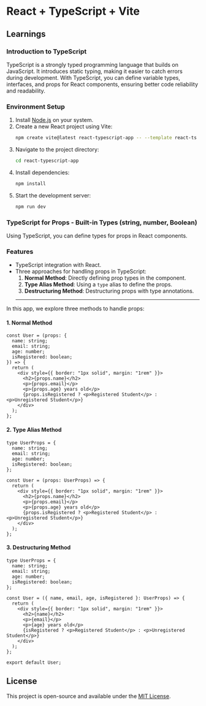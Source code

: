 # React + TypeScript + Vite

## Learnings

### Introduction to TypeScript
TypeScript is a strongly typed programming language that builds on JavaScript. It introduces static typing, making it easier to catch errors during development. With TypeScript, you can define variable types, interfaces, and props for React components, ensuring better code reliability and readability.

### Environment Setup
1. Install [Node.js](https://nodejs.org/) on your system.
2. Create a new React project using Vite:
   ```bash
   npm create vite@latest react-typescript-app -- --template react-ts
   ```
3. Navigate to the project directory:
   ```bash
   cd react-typescript-app
   ```
4. Install dependencies:
   ```bash
   npm install
   ```
5. Start the development server:
   ```bash
   npm run dev
   ```

### TypeScript for Props - Built-in Types (string, number, Boolean)
Using TypeScript, you can define types for props in React components.

### Features
- TypeScript integration with React.
- Three approaches for handling props in TypeScript:
  1. **Normal Method**: Directly defining prop types in the component.
  2. **Type Alias Method**: Using a `type` alias to define the props.
  3. **Destructuring Method**: Destructuring props with type annotations.
  ---
 In this app, we explore three methods to handle props:

#### 1. Normal Method
```tsx
const User = (props: {
  name: string;
  email: string;
  age: number;
  isRegistered: boolean;
}) => {
  return (
    <div style={{ border: "1px solid", margin: "1rem" }}>
      <h2>{props.name}</h2>
      <p>{props.email}</p>
      <p>{props.age} years old</p>
      {props.isRegistered ? <p>Registered Student</p> : <p>Unregistered Student</p>}
    </div>
  );
};
```

#### 2. Type Alias Method
```tsx
type UserProps = {
  name: string;
  email: string;
  age: number;
  isRegistered: boolean;
};

const User = (props: UserProps) => {
  return (
    <div style={{ border: "1px solid", margin: "1rem" }}>
      <h2>{props.name}</h2>
      <p>{props.email}</p>
      <p>{props.age} years old</p>
      {props.isRegistered ? <p>Registered Student</p> : <p>Unregistered Student</p>}
    </div>
  );
};
```

#### 3. Destructuring Method
```tsx
type UserProps = {
  name: string;
  email: string;
  age: number;
  isRegistered: boolean;
};

const User = ({ name, email, age, isRegistered }: UserProps) => {
  return (
    <div style={{ border: "1px solid", margin: "1rem" }}>
      <h2>{name}</h2>
      <p>{email}</p>
      <p>{age} years old</p>
      {isRegistered ? <p>Registered Student</p> : <p>Unregistered Student</p>}
    </div>
  );
};

export default User;
```



## License
This project is open-source and available under the [MIT License](LICENSE).

